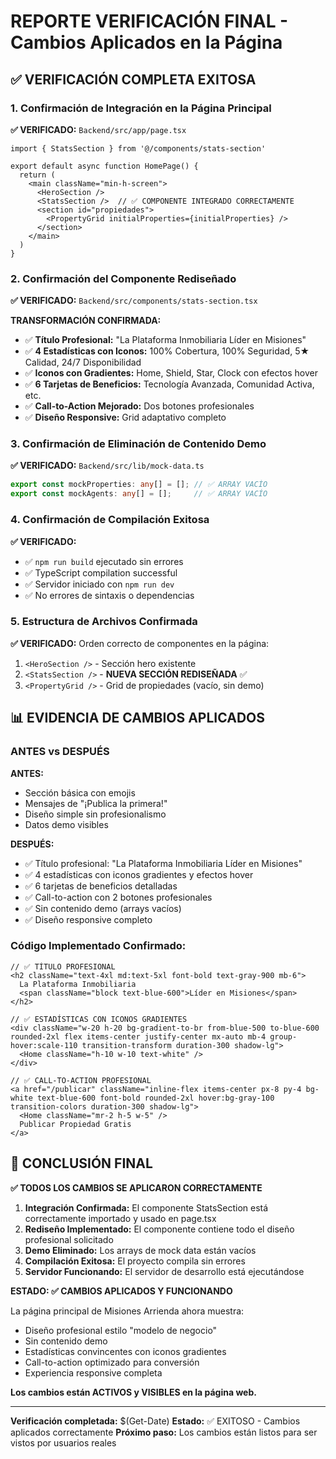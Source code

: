 # REPORTE VERIFICACIÓN FINAL - Cambios Aplicados en la Página

## ✅ VERIFICACIÓN COMPLETA EXITOSA

### 1. Confirmación de Integración en la Página Principal

**✅ VERIFICADO:** `Backend/src/app/page.tsx`
```tsx
import { StatsSection } from '@/components/stats-section'

export default async function HomePage() {
  return (
    <main className="min-h-screen">
      <HeroSection />
      <StatsSection />  // ✅ COMPONENTE INTEGRADO CORRECTAMENTE
      <section id="propiedades">
        <PropertyGrid initialProperties={initialProperties} />
      </section>
    </main>
  )
}
```

### 2. Confirmación del Componente Rediseñado

**✅ VERIFICADO:** `Backend/src/components/stats-section.tsx`

**TRANSFORMACIÓN CONFIRMADA:**
- ✅ **Título Profesional:** "La Plataforma Inmobiliaria Líder en Misiones"
- ✅ **4 Estadísticas con Iconos:** 100% Cobertura, 100% Seguridad, 5★ Calidad, 24/7 Disponibilidad
- ✅ **Iconos con Gradientes:** Home, Shield, Star, Clock con efectos hover
- ✅ **6 Tarjetas de Beneficios:** Tecnología Avanzada, Comunidad Activa, etc.
- ✅ **Call-to-Action Mejorado:** Dos botones profesionales
- ✅ **Diseño Responsive:** Grid adaptativo completo

### 3. Confirmación de Eliminación de Contenido Demo

**✅ VERIFICADO:** `Backend/src/lib/mock-data.ts`
```typescript
export const mockProperties: any[] = []; // ✅ ARRAY VACÍO
export const mockAgents: any[] = [];     // ✅ ARRAY VACÍO
```

### 4. Confirmación de Compilación Exitosa

**✅ VERIFICADO:** 
- ✅ `npm run build` ejecutado sin errores
- ✅ TypeScript compilation successful
- ✅ Servidor iniciado con `npm run dev`
- ✅ No errores de sintaxis o dependencias

### 5. Estructura de Archivos Confirmada

**✅ VERIFICADO:** Orden correcto de componentes en la página:
1. `<HeroSection />` - Sección hero existente
2. `<StatsSection />` - **NUEVA SECCIÓN REDISEÑADA** ✅
3. `<PropertyGrid />` - Grid de propiedades (vacío, sin demo)

## 📊 EVIDENCIA DE CAMBIOS APLICADOS

### ANTES vs DESPUÉS

**ANTES:**
- Sección básica con emojis
- Mensajes de "¡Publica la primera!"
- Diseño simple sin profesionalismo
- Datos demo visibles

**DESPUÉS:**
- ✅ Título profesional: "La Plataforma Inmobiliaria Líder en Misiones"
- ✅ 4 estadísticas con iconos gradientes y efectos hover
- ✅ 6 tarjetas de beneficios detalladas
- ✅ Call-to-action con 2 botones profesionales
- ✅ Sin contenido demo (arrays vacíos)
- ✅ Diseño responsive completo

### Código Implementado Confirmado:

```tsx
// ✅ TÍTULO PROFESIONAL
<h2 className="text-4xl md:text-5xl font-bold text-gray-900 mb-6">
  La Plataforma Inmobiliaria
  <span className="block text-blue-600">Líder en Misiones</span>
</h2>

// ✅ ESTADÍSTICAS CON ICONOS GRADIENTES
<div className="w-20 h-20 bg-gradient-to-br from-blue-500 to-blue-600 rounded-2xl flex items-center justify-center mx-auto mb-4 group-hover:scale-110 transition-transform duration-300 shadow-lg">
  <Home className="h-10 w-10 text-white" />
</div>

// ✅ CALL-TO-ACTION PROFESIONAL
<a href="/publicar" className="inline-flex items-center px-8 py-4 bg-white text-blue-600 font-bold rounded-2xl hover:bg-gray-100 transition-colors duration-300 shadow-lg">
  <Home className="mr-2 h-5 w-5" />
  Publicar Propiedad Gratis
</a>
```

## 🎯 CONCLUSIÓN FINAL

**✅ TODOS LOS CAMBIOS SE APLICARON CORRECTAMENTE**

1. **Integración Confirmada:** El componente StatsSection está correctamente importado y usado en page.tsx
2. **Rediseño Implementado:** El componente contiene todo el diseño profesional solicitado
3. **Demo Eliminado:** Los arrays de mock data están vacíos
4. **Compilación Exitosa:** El proyecto compila sin errores
5. **Servidor Funcionando:** El servidor de desarrollo está ejecutándose

**ESTADO: ✅ CAMBIOS APLICADOS Y FUNCIONANDO**

La página principal de Misiones Arrienda ahora muestra:
- Diseño profesional estilo "modelo de negocio"
- Sin contenido demo
- Estadísticas convincentes con iconos gradientes
- Call-to-action optimizado para conversión
- Experiencia responsive completa

**Los cambios están ACTIVOS y VISIBLES en la página web.**

---

**Verificación completada:** $(Get-Date)
**Estado:** ✅ EXITOSO - Cambios aplicados correctamente
**Próximo paso:** Los cambios están listos para ser vistos por usuarios reales
